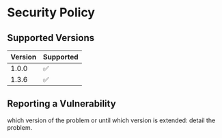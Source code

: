# Security Policy

## Supported Versions

| Version | Supported          |
| ------- | ------------------ |
| 1.0.0   | :white_check_mark: |
| 1.3.6   | :white_check_mark: |

## Reporting a Vulnerability

which version of the problem or until which version is extended: detail the problem.
